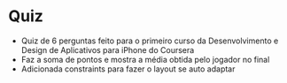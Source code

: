 # Quiz

* Quiz de 6 perguntas feito para o primeiro curso da Desenvolvimento e Design de Aplicativos para iPhone do Coursera
* Faz a soma de pontos e mostra a média obtida pelo jogador no final
* Adicionada constraints para fazer o layout se auto adaptar

